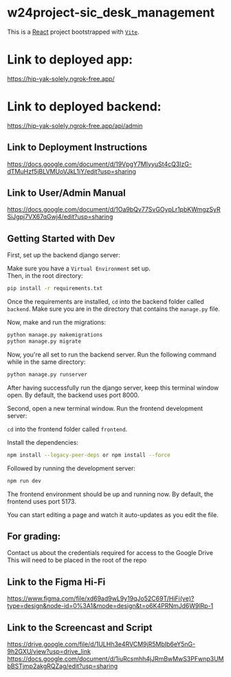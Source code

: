 # w24project-sic_desk_management

This is a [React](https://react.dev/) project bootstrapped with [`Vite`](https://vitejs.dev/).

# Link to deployed app:

https://hip-yak-solely.ngrok-free.app/

# Link to deployed backend:

https://hip-yak-solely.ngrok-free.app/api/admin

## Link to Deployment Instructions
https://docs.google.com/document/d/19VpgY7MIyyuSt4cQ3IzG-dTMuHzf5jBLVMUoVJkL1iY/edit?usp=sharing

## Link to User/Admin Manual
https://docs.google.com/document/d/1Oa9bQv77SvGOypLr1pbKWmgzSyRSiJgpj7VX67qGwj4/edit?usp=sharing

## Getting Started with Dev

First, set up the backend django server:

Make sure you have a `Virtual Environment` set up.  
Then, in the root directory:

```bash
pip install -r requirements.txt
```

Once the requirements are installed, `cd` into the backend folder called `backend`.
Make sure you are in the directory that contains the `manage.py` file.

Now, make and run the migrations:

```bash
python manage.py makemigrations
python manage.py migrate
```

Now, you're all set to run the backend server. Run the following command while in the same directory:

```bash
python manage.py runserver
```

After having successfully run the django server, keep this terminal window open. By default, the backend uses port 8000.

Second, open a new terminal window.
Run the frontend development server:

`cd` into the frontend folder called `frontend`.

Install the dependencies:

```bash
npm install --legacy-peer-deps or npm install --force
```

Followed by running the development server:

```bash
npm run dev
```

The frontend environment should be up and running now. By default, the frontend uses port 5173.

You can start editing a page and watch it auto-updates as you edit the file.

## For grading:
Contact us about the credentials required for access to the Google Drive
This will need to be placed in the root of the repo

## Link to the Figma Hi-Fi

https://www.figma.com/file/xd69ad9wL9y19qJo52C69T/HiFi(ve)?type=design&node-id=0%3A1&mode=design&t=o6K4PRNmJd6W9lRp-1

## Link to the Screencast and Script
https://drive.google.com/file/d/1ULHh3e4RVCM9jR5MbIb6eY5nG-9h2GXU/view?usp=drive_link
https://docs.google.com/document/d/1iuRcsmhh4jJRmBwMwS3PFwnp3UMbBSTjmp2akgRQZag/edit?usp=sharing
